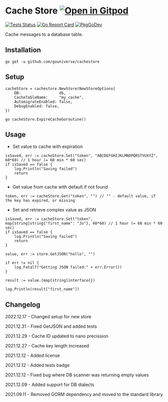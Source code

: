 # Cache Store <a href="https://gitpod.io/#https://github.com/gouniverse/cachestore" style="float:right:"><img src="https://gitpod.io/button/open-in-gitpod.svg" alt="Open in Gitpod" loading="lazy"></a>

[![Tests Status](https://github.com/gouniverse/cachestore/actions/workflows/test.yml/badge.svg?branch=main)](https://github.com/gouniverse/cachestore/actions/workflows/test.yml)
[![Go Report Card](https://goreportcard.com/badge/github.com/gouniverse/cachestore)](https://goreportcard.com/report/github.com/gouniverse/cachestore)
[![PkgGoDev](https://pkg.go.dev/badge/github.com/gouniverse/cachestore)](https://pkg.go.dev/github.com/gouniverse/cachestore)

Cache messages to a database table.

## Installation
```
go get -u github.com/gouniverse/cachestore
```

## Setup

```golang
cacheStore = cachestore.NewStore(NewStoreOptions{
	DB:                 db,
	CacheTableName:     "my_cache",
	AutomigrateEnabled: false,
	DebugEnabled: false,
})

go cacheStore.ExpireCacheGoroutine()
```

## Usage

- Set value to cache with expiration

```golang
isSaved, err := cacheStore.Set("token", "ABCDEFGHIJKLMNOPQRSTVUXYZ", 60*60) // 1 hour (= 60 min * 60 sec)
if isSaved == false {
	log.Println("Saving failed")
	return
}
```

- Get value from cache with default if not found

```golang
token, err := cacheStore.Get("token", "") // "" - default value, if the key has expired, or missing
```

- Set and retrieve complex value as JSON

```golang
isSaved, err := cacheStore.Set("token", map[string]string{"first_name": "Jo"}, 60*60) // 1 hour (= 60 min * 60 sec)
if isSaved == false {
	log.Println("Saving failed")
	return
}

value, err := store.GetJSON("hello", "")

if err != nil {
	log.Fatalf("Getting JSON failed:" + err.Error())
}

result := value.(map[string]interface{})

log.Println(result["first_name"])
```

## Changelog

2022.12.17 - Changed setup for new store

2021.12.31 - Fixed GetJSON and added tests

2021.12.29 - Cache ID updated to nano precission

2021.12.27 - Cache key length increased

2021.12.12 - Added license

2021.12.12 - Added tests badge

2021.12.12 - Fixed bug where DB scanner was returning empty values

2021.12.09 - Added support for DB dialects

2021.09.11 - Removed GORM dependency and moved to the standard library

